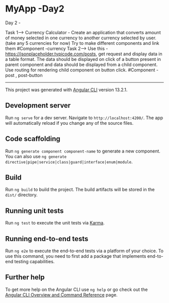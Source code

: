 # MyApp -Day2
Day 2 -

Task 1-->
Currency Calculator - Create an application that converts amount of money selected in one currency to another currency selected by user.(take any 5 currencies for now) Try to make different components and link them
#Component -currency
Task 2-->
Use this - https://jsonplaceholder.typicode.com/posts, get request and display data in a table format. The data should be displayed on click of a button present in parent component and data should be displayed from a child component. Use routing for rendering child component on button click.
#Component - post , post-button

__________________________________________________________________________________________________________________________________________________________________
This project was generated with [Angular CLI](https://github.com/angular/angular-cli) version 13.2.1.

## Development server

Run `ng serve` for a dev server. Navigate to `http://localhost:4200/`. The app will automatically reload if you change any of the source files.

## Code scaffolding

Run `ng generate component component-name` to generate a new component. You can also use `ng generate directive|pipe|service|class|guard|interface|enum|module`.

## Build

Run `ng build` to build the project. The build artifacts will be stored in the `dist/` directory.

## Running unit tests

Run `ng test` to execute the unit tests via [Karma](https://karma-runner.github.io).

## Running end-to-end tests

Run `ng e2e` to execute the end-to-end tests via a platform of your choice. To use this command, you need to first add a package that implements end-to-end testing capabilities.

## Further help

To get more help on the Angular CLI use `ng help` or go check out the [Angular CLI Overview and Command Reference](https://angular.io/cli) page.
